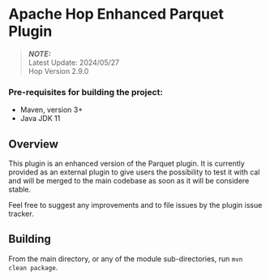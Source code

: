 # Apache Hop Enhanced Parquet Plugin
> **_NOTE:_**  
> Latest Update: 2024/05/27\
> Hop Version 2.9.0

### Pre-requisites for building the project:
* Maven, version 3+
* Java JDK 11

## Overview

This plugin is an enhanced version of the Parquet plugin. It is currently provided as an external plugin to give users the possibility to test it with cal and will be merged to the main codebase as soon as it will be considere stable. 

Feel free to suggest any improvements and to file issues by the plugin issue tracker.

## Building

From the main directory, or any of the module sub-directories, run `mvn clean package`.

